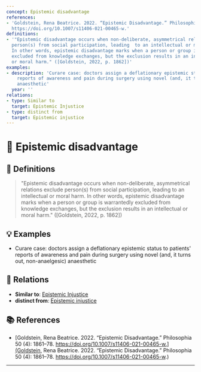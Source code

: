 ```yaml
---
concept: Epistemic disadvantage
references:
- 'Goldstein, Rena Beatrice. 2022. “Epistemic Disadvantage.” Philosophia 50 (4): 1861–78.
  https://doi.org/10.1007/s11406-021-00465-w.'
definitions:
- '"Epistemic disadvantage occurs when non-deliberate, asymmetrical relations exclude
  person(s) from social participation, leading  to an intellectual or moral harm.
  In other words, epistemic disadvantage marks when a person or group is warrantedly
  excluded from knowledge exchanges, but the exclusion results in an intellectual
  or moral harm." ([Goldstein, 2022, p. 1862])'
examples:
- description: 'Curare case: doctors assign a deflationary epistemic status to patients''
    reports of awareness and pain during surgery using novel (and, it turns out, non-anaelgesic)
    anaesthetic'
  year: ''
relations:
- type: Similar to
  target: Epistemic Injustice
- type: distinct from
  target: Epistemic injustice
---
```


# 🧠 Epistemic disadvantage

## 📖 Definitions

> "Epistemic disadvantage occurs when non-deliberate, asymmetrical relations exclude person(s) from social participation, leading  to an intellectual or moral harm. In other words, epistemic disadvantage marks when a person or group is warrantedly excluded from knowledge exchanges, but the exclusion results in an intellectual or moral harm." ([Goldstein, 2022, p. 1862])

## 💡 Examples

- Curare case: doctors assign a deflationary epistemic status to patients' reports of awareness and pain during surgery using novel (and, it turns out, non-anaelgesic) anaesthetic

## 🔗 Relations

- **Similar to**: [Epistemic Injustice](./epistemic-injustice.md)
- **distinct from**: [Epistemic injustice](./epistemic-injustice.md)

## 📚 References

- [Goldstein, Rena Beatrice. 2022. “Epistemic Disadvantage.” Philosophia 50 (4): 1861–78. https://doi.org/10.1007/s11406-021-00465-w.](Goldstein, Rena Beatrice. 2022. “Epistemic Disadvantage.” Philosophia 50 (4): 1861–78. https://doi.org/10.1007/s11406-021-00465-w.)


---

<script src="https://giscus.app/client.js"
        data-repo="natesheehan/conceptcartography"
        data-repo-id="R_kgDOPB5QiQ"
        data-category="General"
        data-category-id="DIC_kwDOPB5Qic4CsAxd"
        data-mapping="pathname"
        data-strict="0"
        data-reactions-enabled="1"
        data-emit-metadata="0"
        data-input-position="bottom"
        data-theme="catppuccin_mocha"
        data-lang="en"
        crossorigin="anonymous"
        async>
</script>
